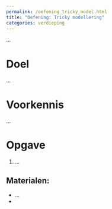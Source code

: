 ```yaml
---
permalink: /oefening_tricky_model.html
title: "Oefening: Tricky modellering"
categories: verdieping
---
```


...

# Doel
...

# Voorkennis
...

# Opgave
1. ... 

## Materialen:
- ...
- 
